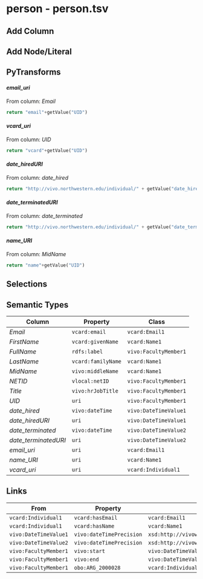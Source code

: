 # person - person.tsv

## Add Column

## Add Node/Literal

## PyTransforms
#### _email_uri_
From column: _Email_
``` python
return "email"+getValue("UID")
```

#### _vcard_uri_
From column: _UID_
``` python
return "vcard"+getValue("UID")
```

#### _date_hiredURI_
From column: _date_hired_
``` python
return "http://vivo.northwestern.edu/individual/" + getValue("date_hired")
```

#### _date_terminatedURI_
From column: _date_terminated_
``` python
return "http://vivo.northwestern.edu/individual/" + getValue("date_terminated")
```

#### _name_URI_
From column: _MidName_
``` python
return "name"+getValue("UID")
```


## Selections

## Semantic Types
| Column | Property | Class |
|  ----- | -------- | ----- |
| _Email_ | `vcard:email` | `vcard:Email1`|
| _FirstName_ | `vcard:givenName` | `vcard:Name1`|
| _FullName_ | `rdfs:label` | `vivo:FacultyMember1`|
| _LastName_ | `vcard:familyName` | `vcard:Name1`|
| _MidName_ | `vivo:middleName` | `vcard:Name1`|
| _NETID_ | `vlocal:netID` | `vivo:FacultyMember1`|
| _Title_ | `vivo:hrJobTitle` | `vivo:FacultyMember1`|
| _UID_ | `uri` | `vivo:FacultyMember1`|
| _date_hired_ | `vivo:dateTime` | `vivo:DateTimeValue1`|
| _date_hiredURI_ | `uri` | `vivo:DateTimeValue1`|
| _date_terminated_ | `vivo:dateTime` | `vivo:DateTimeValue2`|
| _date_terminatedURI_ | `uri` | `vivo:DateTimeValue2`|
| _email_uri_ | `uri` | `vcard:Email1`|
| _name_URI_ | `uri` | `vcard:Name1`|
| _vcard_uri_ | `uri` | `vcard:Individual1`|


## Links
| From | Property | To |
|  --- | -------- | ---|
| `vcard:Individual1` | `vcard:hasEmail` | `vcard:Email1`|
| `vcard:Individual1` | `vcard:hasName` | `vcard:Name1`|
| `vivo:DateTimeValue1` | `vivo:dateTimePrecision` | `xsd:http://vivoweb.org/ontology/core#yearPrecision`|
| `vivo:DateTimeValue2` | `vivo:dateTimePrecision` | `xsd:http://vivoweb.org/ontology/core#yearPrecision`|
| `vivo:FacultyMember1` | `vivo:start` | `vivo:DateTimeValue1`|
| `vivo:FacultyMember1` | `vivo:end` | `vivo:DateTimeValue2`|
| `vivo:FacultyMember1` | `obo:ARG_2000028` | `vcard:Individual1`|
